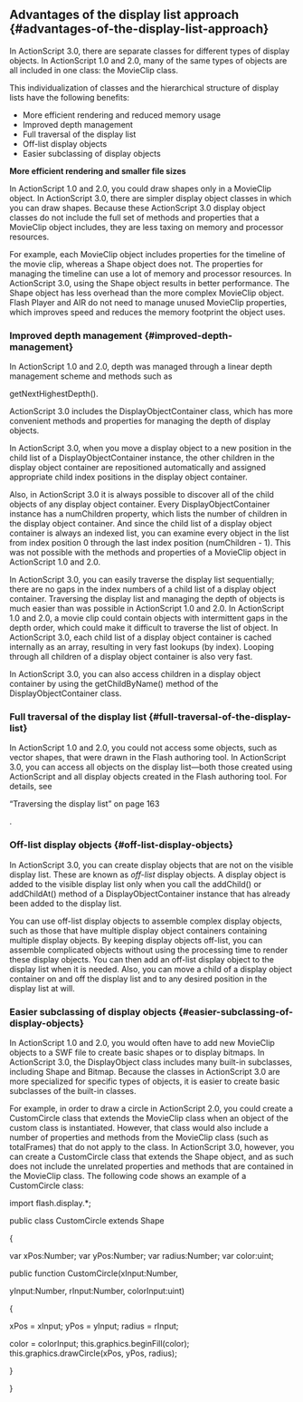 ## Advantages of the display list approach {#advantages-of-the-display-list-approach}

In ActionScript 3.0, there are separate classes for different types of display objects. In ActionScript 1.0 and 2.0, many of the same types of objects are all included in one class: the MovieClip class.

This individualization of classes and the hierarchical structure of display lists have the following benefits:

*   More efficient rendering and reduced memory usage
*   Improved depth management
*   Full traversal of the display list
*   Off-list display objects
*   Easier subclassing of display objects

**More efficient rendering and smaller file sizes**

In ActionScript 1.0 and 2.0, you could draw shapes only in a MovieClip object. In ActionScript 3.0, there are simpler display object classes in which you can draw shapes. Because these ActionScript 3.0 display object classes do not include the full set of methods and properties that a MovieClip object includes, they are less taxing on memory and processor resources.

For example, each MovieClip object includes properties for the timeline of the movie clip, whereas a Shape object does not. The properties for managing the timeline can use a lot of memory and processor resources. In ActionScript 3.0, using the Shape object results in better performance. The Shape object has less overhead than the more complex MovieClip object. Flash Player and AIR do not need to manage unused MovieClip properties, which improves speed and reduces the memory footprint the object uses.

### Improved depth management {#improved-depth-management}

In ActionScript 1.0 and 2.0, depth was managed through a linear depth management scheme and methods such as

getNextHighestDepth().

ActionScript 3.0 includes the DisplayObjectContainer class, which has more convenient methods and properties for managing the depth of display objects.

In ActionScript 3.0, when you move a display object to a new position in the child list of a DisplayObjectContainer instance, the other children in the display object container are repositioned automatically and assigned appropriate child index positions in the display object container.

Also, in ActionScript 3.0 it is always possible to discover all of the child objects of any display object container. Every DisplayObjectContainer instance has a numChildren property, which lists the number of children in the display object container. And since the child list of a display object container is always an indexed list, you can examine every object in the list from index position 0 through the last index position (numChildren - 1). This was not possible with the methods and properties of a MovieClip object in ActionScript 1.0 and 2.0.

In ActionScript 3.0, you can easily traverse the display list sequentially; there are no gaps in the index numbers of a child list of a display object container. Traversing the display list and managing the depth of objects is much easier than was possible in ActionScript 1.0 and 2.0\. In ActionScript 1.0 and 2.0, a movie clip could contain objects with intermittent gaps in the depth order, which could make it difficult to traverse the list of object. In ActionScript 3.0, each child list of a display object container is cached internally as an array, resulting in very fast lookups (by index). Looping through all children of a display object container is also very fast.

In ActionScript 3.0, you can also access children in a display object container by using the getChildByName() method of the DisplayObjectContainer class.

### Full traversal of the display list {#full-traversal-of-the-display-list}

In ActionScript 1.0 and 2.0, you could not access some objects, such as vector shapes, that were drawn in the Flash authoring tool. In ActionScript 3.0, you can access all objects on the display list—both those created using ActionScript and all display objects created in the Flash authoring tool. For details, see

“Traversing the display list” on page 163

.

### Off-list display objects {#off-list-display-objects}

In ActionScript 3.0, you can create display objects that are not on the visible display list. These are known as _off-list_ display objects. A display object is added to the visible display list only when you call the addChild() or addChildAt() method of a DisplayObjectContainer instance that has already been added to the display list.

You can use off-list display objects to assemble complex display objects, such as those that have multiple display object containers containing multiple display objects. By keeping display objects off-list, you can assemble complicated objects without using the processing time to render these display objects. You can then add an off-list display object to the display list when it is needed. Also, you can move a child of a display object container on and off the display list and to any desired position in the display list at will.

### Easier subclassing of display objects {#easier-subclassing-of-display-objects}

In ActionScript 1.0 and 2.0, you would often have to add new MovieClip objects to a SWF file to create basic shapes or to display bitmaps. In ActionScript 3.0, the DisplayObject class includes many built-in subclasses, including Shape and Bitmap. Because the classes in ActionScript 3.0 are more specialized for specific types of objects, it is easier to create basic subclasses of the built-in classes.

For example, in order to draw a circle in ActionScript 2.0, you could create a CustomCircle class that extends the MovieClip class when an object of the custom class is instantiated. However, that class would also include a number of properties and methods from the MovieClip class (such as totalFrames) that do not apply to the class. In ActionScript 3.0, however, you can create a CustomCircle class that extends the Shape object, and as such does not include the unrelated properties and methods that are contained in the MovieClip class. The following code shows an example of a CustomCircle class:

import flash.display.*;

public class CustomCircle extends Shape

{

var xPos:Number; var yPos:Number; var radius:Number; var color:uint;

public function CustomCircle(xInput:Number,

yInput:Number, rInput:Number, colorInput:uint)

{

xPos = xInput; yPos = yInput; radius = rInput;

color = colorInput; this.graphics.beginFill(color); this.graphics.drawCircle(xPos, yPos, radius);

}

}
